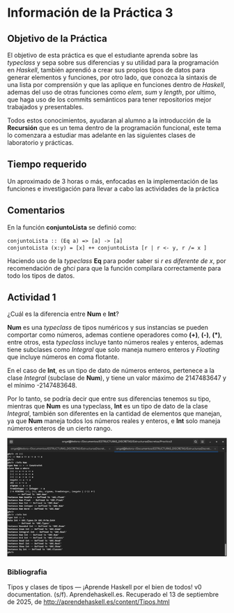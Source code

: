 # Información de la Práctica 3

## Objetivo de la Práctica

El objetivo de esta práctica es que el estudiante aprenda sobre las *typeclass* y sepa sobre sus diferencias y su utilidad para la programación en *Haskell*, también aprendió a crear sus propios tipos de datos para generar elementos y funciones, por otro lado, que conozca la sintaxis de una lista por comprensión y que las aplique en funciones dentro de *Haskell*, ademas del uso de otras funciones como *elem*, *sum* y *length*, por ultimo, que haga uso de los commits semánticos para tener repositorios mejor trabajados y presentables.

Todos estos conocimientos, ayudaran al alumno a la introducción de la **Recursión** que es un tema dentro de la programación funcional, este tema lo comenzara a estudiar mas adelante en las siguientes clases de laboratorio y prácticas.

## Tiempo requerido

Un aproximado de 3 horas o más, enfocadas en la implementación de las funciones e investigación para llevar a cabo las actividades de la práctica

## Comentarios

En la función **conjuntoLista** se definió como:

```
conjuntoLista :: (Eq a) => [a] -> [a]
conjuntoLista (x:y) = [x] ++ conjuntoLista [r | r <- y, r /= x ]
```

Haciendo uso de la *typeclass* **Eq** para poder saber si *r es diferente de x*, por recomendación de *ghci* para que la función compilara correctamente para todo los tipos de datos.

## Actividad 1

¿Cuál es la diferencia entre **Num** e **Int**?

**Num** es una *typeclass* de tipos numéricos y sus instancias se pueden comportar como números, ademas contiene operadores como **(+)**, **(-)**, **(*)**, entre otros, esta *typeclass* incluye tanto números reales y enteros, ademas tiene subclases como *Integral* que solo maneja numero enteros y *Floating* que incluye números en coma flotante.

En el caso de **Int**, es un tipo de dato de números enteros, pertenece a la clase *Integral* (subclase de **Num**), y tiene un valor máximo de 2147483647 y el mínimo -2147483648.

Por lo tanto, se podría decir que entre sus diferencias tenemos su tipo, mientras que **Num** es una typeclass, **Int** es un tipo de dato de la clase *Integral*, también son diferentes en la cantidad de elementos que manejan, ya que **Num** maneja todos los números reales y enteros, e **Int** solo maneja números enteros de un cierto rango.

![Actividad 1, Num e Int.](capturaPractica3.png)

### Bibliografia

Tipos y clases de tipos — ¡Aprende Haskell por el bien de todos! v0 documentation. (s/f). Aprendehaskell.es. Recuperado el 13 de septiembre de 2025, de http://aprendehaskell.es/content/Tipos.html
